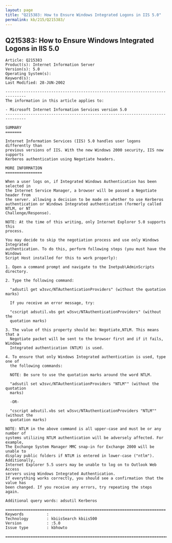 ```yaml
---
layout: page
title: "Q215383: How to Ensure Windows Integrated Logons in IIS 5.0"
permalink: kb/215/Q215383/
---
```


## Q215383: How to Ensure Windows Integrated Logons in IIS 5.0

	Article: Q215383
	Product(s): Internet Information Server
	Version(s): 5.0
	Operating System(s): 
	Keyword(s): 
	Last Modified: 28-JUN-2002
	
	-------------------------------------------------------------------------------
	The information in this article applies to:
	
	- Microsoft Internet Information Services version 5.0 
	-------------------------------------------------------------------------------
	
	SUMMARY
	=======
	
	Internet Information Services (IIS) 5.0 handles user logons differently than
	previous versions of IIS. With the new Windows 2000 security, IIS now supports
	Kerberos authentication using Negotiate headers.
	
	MORE INFORMATION
	================
	
	When a user logs on, if Integrated Windows Authentication has been selected in
	the Internet Service Manager, a browser will be passed a Negotiate header from
	the server. allowing a decision to be made on whether to use Kerberos
	authentication or Windows Integrated authentication (formerly called NTLM, or NT
	Challenge/Response).
	
	NOTE: At the time of this writing, only Internet Explorer 5.0 supports this
	process.
	
	You may decide to skip the negotiation process and use only Windows Integrated
	authentication. To do this, perform following steps (you must have the Windows
	Script Host installed for this to work properly):
	
	1. Open a command prompt and navigate to the Inetpub\AdminScripts directory.
	
	2. Type the following command:
	
	  "adsutil get w3svc/NTAuthenticationProviders" (without the quotation marks)
	
	  If you receive an error message, try:
	
	  "cscript adsutil.vbs get w3svc/NTAuthenticationProviders" (without the
	  quotation marks)
	
	3. The value of this property should be: Negotiate,NTLM. This means that a
	  Negotiate packet will be sent to the browser first and if it fails, Windows
	  Integrated authentication (NTLM) is used.
	
	4. To ensure that only Windows Integrated authentication is used, type one of
	  the following commands:
	
	  NOTE: Be sure to use the quotation marks around the word NTLM.
	
	  "adsutil set w3svc/NTAuthenticationProviders "NTLM"" (without the quotation
	  marks)
	
	  -OR-
	
	  "cscript adsutil.vbs set w3svc/NTAuthenticationProviders "NTLM"" (without the
	  quotation marks)
	
	NOTE: NTLM in the above command is all upper-case and must be or any number of
	systems utilizing NTLM authentication will be adversely affected. For example,
	The Exchange System Manager MMC snap-in for Exchange 2000 will be unable to
	display public folders if NTLM is entered in lower-case ("ntlm"). Additionally,
	Internet Explorer 5.5 users may be unable to log on to Outlook Web Access
	servers using Windows Integrated Authentication.
	If everything works correctly, you should see a confirmation that the value has
	been changed. If you receive any errors, try repeating the steps again.
	
	Additional query words: adsutil Kerberos
	
	======================================================================
	Keywords          :  
	Technology        : kbiisSearch kbiis500
	Version           : :5.0
	Issue type        : kbhowto
	
	=============================================================================
	
